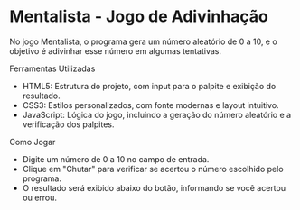 # Mentalista - Jogo de Adivinhação

No jogo Mentalista, o programa gera um número aleatório de 0 a 10, e o objetivo é adivinhar esse número em algumas tentativas.

Ferramentas Utilizadas

- HTML5: Estrutura do projeto, com input para o palpite e exibição do resultado.
- CSS3: Estilos personalizados, com fonte modernas e layout intuitivo.
- JavaScript: Lógica do jogo, incluindo a geração do número aleatório e a verificação dos palpites.

Como Jogar

- Digite um número de 0 a 10 no campo de entrada.
- Clique em "Chutar" para verificar se acertou o número escolhido pelo programa.
- O resultado será exibido abaixo do botão, informando se você acertou ou errou.
